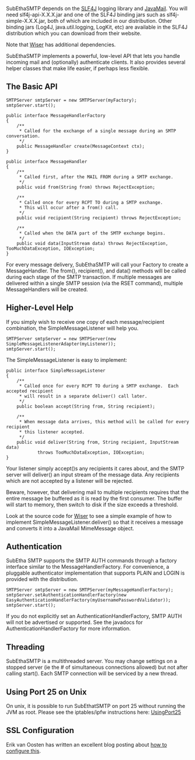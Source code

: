 SubEthaSMTP depends on the [SLF4J](http://www.slf4j.org/) logging library and [JavaMail](http://www.oracle.com/technetwork/java/javamail/index.html). You will need  slf4j-api-X.X.X.jar and one of the SLF4J binding jars such as  slf4j-simple-X.X.X.jar, both of which are included in our distribution. Other binding jars (Log4J, java.util.logging, LogKit, etc) are available in the SLF4J distribution which you can download from their website.

Note that [Wiser](Wiser.md) has additional dependencies.

SubEthaSMTP implements a powerful, low-level API that lets you handle incoming mail and (optionally) authenticate clients.  It also provides several helper classes that make life easier, if perhaps less flexible.

## The Basic API ##
```
SMTPServer smtpServer = new SMTPServer(myFactory);
smtpServer.start();
```

```
public interface MessageHandlerFactory
{
	/**
	 * Called for the exchange of a single message during an SMTP conversation.
	 */
	public MessageHandler create(MessageContext ctx);
}

public interface MessageHandler
{
	/**
	 * Called first, after the MAIL FROM during a SMTP exchange.
	 */
	public void from(String from) throws RejectException;
	
	/**
	 * Called once for every RCPT TO during a SMTP exchange.
	 * This will occur after a from() call.
	 */
	public void recipient(String recipient) throws RejectException;
	
	/**
	 * Called when the DATA part of the SMTP exchange begins.
	 */
	public void data(InputStream data) throws RejectException, TooMuchDataException, IOException;
}
```

For every message delivery, SubEthaSMTP will call your Factory to create a MessageHandler.  The from(), recipient(), and data() methods will be called during each stage of the SMTP transaction. If multiple messages are delivered within a single SMTP session (via the RSET command), multiple MessageHandlers will be created.

## Higher-Level Help ##

If you simply wish to receive one copy of each message/recipient combination, the SimpleMessageListener will help you.

```
SMTPServer smtpServer = new SMTPServer(new SimpleMessageListenerAdapter(myListener));
smtpServer.start();
```

The SimpleMessageListener is easy to implement:

```
public interface SimpleMessageListener
{
	/**
	 * Called once for every RCPT TO during a SMTP exchange.  Each accepted recipient
	 * will result in a separate deliver() call later.
	 */
	public boolean accept(String from, String recipient);

	/**
	 * When message data arrives, this method will be called for every recipient
	 * this listener accepted.
	 */
	public void deliver(String from, String recipient, InputStream data)
			throws TooMuchDataException, IOException;
}
```

Your listener simply accept()s any recipients it cares about, and the SMTP server will deliver() an input stream of the message data. Any recipients which are not accepted by a listener will be rejected.

Beware, however, that delivering mail to multiple recipients requires that the entire message be buffered as it is read by the first consumer.  The buffer will start to memory, then switch to disk if the size exceeds a threshold.

Look at the source code for [Wiser](Wiser.md) to see a simple example of how to implement SimpleMessageListener.deliver() so that it receives a message and converts it into a JavaMail MimeMessage object.

## Authentication ##

SubEtha SMTP supports the SMTP AUTH commands through a factory interface similar to the MessageHandlerFactory.  For convenience, a pluggable authenticator implementation that supports PLAIN and LOGIN is provided with the distribution.

```
SMTPServer smtpServer = new SMTPServer(myMessageHandlerFactory);
smtpServer.setAuthenticationHandlerFactory(new EasyAuthenticationHandlerFactory(myUsernamePasswordValidator));
smtpServer.start();
```

If you do not explicitly set an AuthenticationHandlerFactory, SMTP AUTH will not be advertised or supported.  See the javadocs for AuthenticationHandlerFactory for more information.

## Threading ##

SubEthaSMTP is a multithreaded server.  You may change settings on a stopped server (ie the # of simultaneous connections allowed) but not after calling start().  Each SMTP connection will be serviced by a new thread.

## Using Port 25 on Unix ##

On unix, it is possible to run SubEthatSMTP on port 25 without running the JVM as root. Please see the iptables/ipfw instructions here: [UsingPort25](http://code.google.com/p/subetha/wiki/UsingPort25)

## SSL Configuration ##

Erik van Oosten has written an excellent blog posting about [how to configure this](http://blog.jteam.nl/2009/11/10/securing-connections-with-tls/).